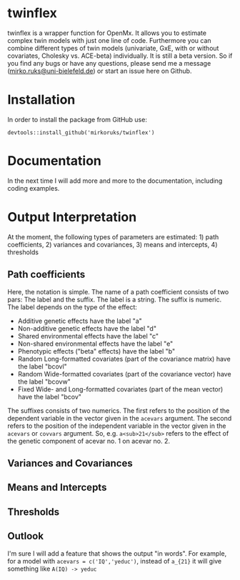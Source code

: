# twinflex
twinflex is a wrapper function for OpenMx. It allows you to estimate complex twin models with just one line of code. Furthermore you can combine different types of twin models (univariate, GxE, with or without covariates, Cholesky vs. ACE-beta) individually. It is still a beta version. So if you find any bugs or have any questions, please send me a message (mirko.ruks@uni-bielefeld.de) or start an issue here on Github. 

# Installation
In order to install the package from GitHub use:

```
devtools::install_github('mirkoruks/twinflex')
```


# Documentation
In the next time I will add more and more to the documentation, including coding examples.

# Output Interpretation
At the moment, the following types of parameters are estimated: 1) path coefficients, 2) variances and covariances, 3) means and intercepts, 4) thresholds

## Path coefficients
Here, the notation is simple. The name of a path coefficient consists of two pars: The label and the suffix. The label is a string. The suffix is numeric. The label depends on the type of the effect: 

- Additive genetic effects have the label "a"
- Non-additive genetic effects have the label "d"
- Shared environmental effects have the label "c"
- Non-shared environmental effects have the label "e"
- Phenotypic effects ("beta" effects) have the label "b"
- Random Long-formatted covariates (part of the covariance matrix) have the label "bcovl"
- Random Wide-formatted covariates (part of the covariance vector) have the label "bcovw"
- Fixed Wide- and Long-formatted covariates (part of the mean vector) have the label "bcov" 

The suffixes consists of two numerics. The first refers to the position of the dependent variable in the vector given in the `acevars` argument. The second refers to the position of the independent variable in the vector given in the `acevars` or `covvars` argument. So, e.g. `a<sub>21</sub>` refers to the effect of the genetic component of acevar no. 1 on acevar no. 2.


## Variances and Covariances
## Means and Intercepts
## Thresholds

## Outlook
I'm sure I will add a feature that shows the output "in words". For example, for a model with `acevars = c('IQ','yeduc')`, instead of `a_{21}` it will give something like `A(IQ) -> yeduc`
